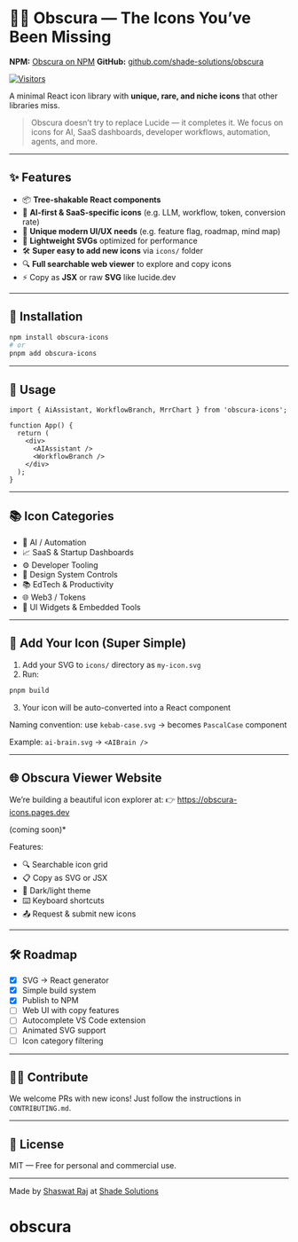 # 🕵️‍♂️ Obscura — The Icons You’ve Been Missing

**NPM:** [Obscura on NPM](https://www.npmjs.com/package/obscura-icons)
**GitHub:** [github.com/shade-solutions/obscura](https://github.com/shade-solutions/obscura)

[![Visitors](https://api.visitorbadge.io/api/visitors?path=https%3A%2F%2Fgithub.com%2Fshade-solutions%2Fobscura&countColor=%23263759&style=flat)](https://visitorbadge.io/status?path=https%3A%2F%2Fgithub.com%2Fshade-solutions%2Fobscura)

A minimal React icon library with **unique, rare, and niche icons** that other libraries miss.

> Obscura doesn’t try to replace Lucide — it completes it. We focus on icons for AI, SaaS dashboards, developer workflows, automation, agents, and more.

---

## ✨ Features

* 📦 **Tree-shakable React components**
* 🧠 **AI-first & SaaS-specific icons** (e.g. LLM, workflow, token, conversion rate)
* 🧩 **Unique modern UI/UX needs** (e.g. feature flag, roadmap, mind map)
* 🎨 **Lightweight SVGs** optimized for performance
* 🛠️ **Super easy to add new icons** via `icons/` folder
* 🔍 **Full searchable web viewer** to explore and copy icons
* ⚡ Copy as **JSX** or raw **SVG** like lucide.dev

---

## 🚀 Installation

```bash
npm install obscura-icons
# or
pnpm add obscura-icons
```

---

## 🧪 Usage

```tsx
import { AiAssistant, WorkflowBranch, MrrChart } from 'obscura-icons';

function App() {
  return (
    <div>
      <AIAssistant />
      <WorkflowBranch />
    </div>
  );
}
```

---

## 📚 Icon Categories

* 🤖 AI / Automation
* 📈 SaaS & Startup Dashboards
* ⚙️ Developer Tooling
* 🎨 Design System Controls
* 📚 EdTech & Productivity
* 🌐 Web3 / Tokens
* 🧩 UI Widgets & Embedded Tools

---

## 🧩 Add Your Icon (Super Simple)

1. Add your SVG to `icons/` directory as `my-icon.svg`
2. Run:

```bash
pnpm build
```

3. Your icon will be auto-converted into a React component

Naming convention: use `kebab-case.svg` → becomes `PascalCase` component

Example: `ai-brain.svg` → `<AIBrain />`

---

## 🌐 Obscura Viewer Website

We’re building a beautiful icon explorer at:
👉 https://obscura-icons.pages.dev

(coming soon)*

Features:

* 🔍 Searchable icon grid
* 📋 Copy as SVG or JSX
* 🌙 Dark/light theme
* ⌨️ Keyboard shortcuts
* 📤 Request & submit new icons

---

## 🛠️ Roadmap

* [x] SVG → React generator
* [x] Simple build system
* [x] Publish to NPM
* [ ] Web UI with copy features
* [ ] Autocomplete VS Code extension
* [ ] Animated SVG support
* [ ] Icon category filtering

---

## 🧑‍💻 Contribute

We welcome PRs with new icons! Just follow the instructions in `CONTRIBUTING.md`.

---

## 📄 License

MIT — Free for personal and commercial use.

---

Made by [Shaswat Raj](https://shaswat.live) at [Shade Solutions](https://github.com/shade-solutions)
# obscura
